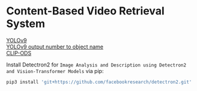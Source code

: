 # Content-Based Video Retrieval System

[YOLOv9](https://github.com/WongKinYiu/yolov9)\
[YOLOv9 output number to object name](https://github.com/WongKinYiu/yolov9/blob/main/data/coco.yaml)\
[CLIP-ODS](https://github.com/shonenkov/CLIP-ODS)

Install Detectron2 for `Image Analysis and Description using Detectron2 and Vision-Transformer Models` via pip:
```bash
pip3 install 'git+https://github.com/facebookresearch/detectron2.git' 
```

